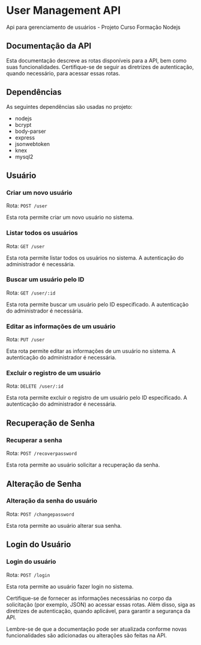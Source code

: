 # User Management API
Api para gerenciamento de usuários - Projeto Curso Formação Nodejs

## Documentação da API

Esta documentação descreve as rotas disponíveis para a API, bem como suas funcionalidades. Certifique-se de seguir as diretrizes de autenticação, quando necessário, para acessar essas rotas.

## Dependências

As seguintes dependências são usadas no projeto:

- nodejs
- bcrypt
- body-parser
- express
- jsonwebtoken
- knex
- mysql2


## Usuário

### Criar um novo usuário

Rota: `POST /user`

Esta rota permite criar um novo usuário no sistema.

### Listar todos os usuários

Rota: `GET /user`

Esta rota permite listar todos os usuários no sistema. A autenticação do administrador é necessária.

### Buscar um usuário pelo ID

Rota: `GET /user/:id`

Esta rota permite buscar um usuário pelo ID especificado. A autenticação do administrador é necessária.

### Editar as informações de um usuário

Rota: `PUT /user`

Esta rota permite editar as informações de um usuário no sistema. A autenticação do administrador é necessária.

### Excluir o registro de um usuário

Rota: `DELETE /user/:id`

Esta rota permite excluir o registro de um usuário pelo ID especificado. A autenticação do administrador é necessária.

## Recuperação de Senha

### Recuperar a senha

Rota: `POST /recoverpassword`

Esta rota permite ao usuário solicitar a recuperação da senha.

## Alteração de Senha

### Alteração da senha do usuário

Rota: `POST /changepassword`

Esta rota permite ao usuário alterar sua senha.

## Login do Usuário

### Login do usuário

Rota: `POST /login`

Esta rota permite ao usuário fazer login no sistema.

Certifique-se de fornecer as informações necessárias no corpo da solicitação (por exemplo, JSON) ao acessar essas rotas. Além disso, siga as diretrizes de autenticação, quando aplicável, para garantir a segurança da API.

Lembre-se de que a documentação pode ser atualizada conforme novas funcionalidades são adicionadas ou alterações são feitas na API.
